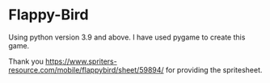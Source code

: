 # Flappy-Bird

Using python version 3.9 and above.
I have used pygame to create this game.

Thank you https://www.spriters-resource.com/mobile/flappybird/sheet/59894/ for providing the spritesheet.
